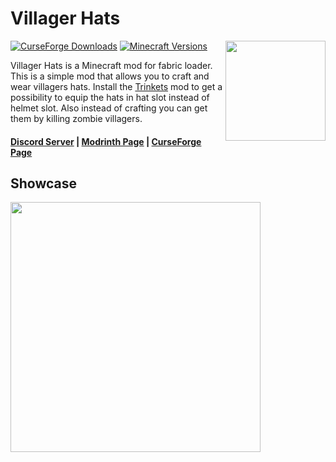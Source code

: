 # Villager Hats

<img align="right" width="160" src="src/main/resources/assets/villager-hats/icon.png">

[![CurseForge Downloads](https://cf.way2muchnoise.eu/full_501456_downloads.svg)](https://curseforge.com/minecraft/mc-mods/villager-hats-mod)
[![Minecraft Versions](https://cf.way2muchnoise.eu/versions/501456.svg)](https://curseforge.com/minecraft/mc-mods/villager-hats-mod)

Villager Hats is a Minecraft mod for fabric loader. This is a simple mod that allows you to craft and wear villagers hats. Install the [Trinkets](https://modrinth.com/mod/trinkets) mod to get a possibility to equip the hats in hat slot instead of helmet slot. Also instead of crafting you can get them by killing zombie villagers.

#### [Discord Server](https://discord.gg/DcemWeskeZ) | [Modrinth Page](https://modrinth.com/mod/villager-hats) | [CurseForge Page](https://curseforge.com/minecraft/mc-mods/villager-hats-mod)

## Showcase
<img align="center" width="400" src="https://cdn.modrinth.com/data/vghf63Ct/images/1f46d7caed1bd8a4026dbc95fd207e4a30cf2a7a.png">
